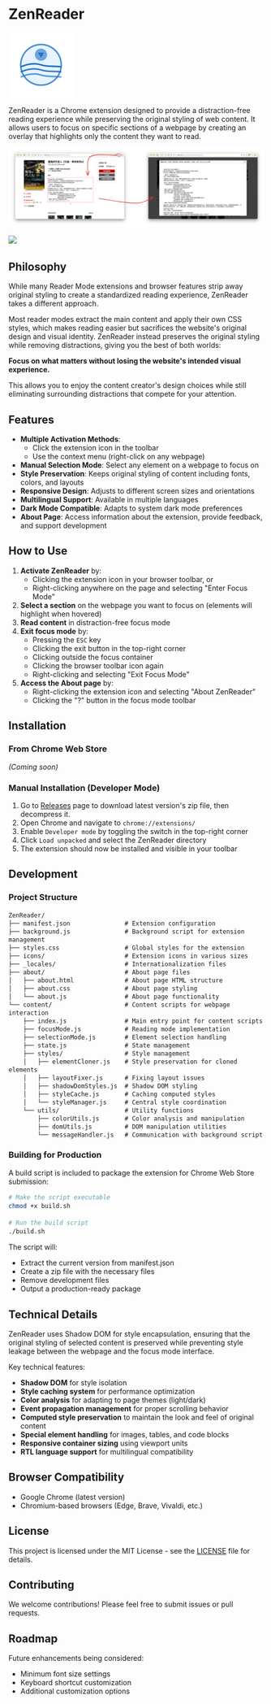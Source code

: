 # ZenReader

![ZenReader Logo](icons/icon128.png)

ZenReader is a Chrome extension designed to provide a distraction-free reading experience while preserving the original styling of web content. It allows users to focus on specific sections of a webpage by creating an overlay that highlights only the content they want to read.

![screenshot](screenshots/1.png)

<a href="https://www.buymeacoffee.com/chiahsien"><img src="https://img.buymeacoffee.com/button-api/?text=Buy me a coffee&emoji=&slug=chiahsien&button_colour=5F7FFF&font_colour=ffffff&font_family=Comic&outline_colour=000000&coffee_colour=FFDD00" /></a>

## Philosophy

While many Reader Mode extensions and browser features strip away original styling to create a standardized reading experience, ZenReader takes a different approach. 

Most reader modes extract the main content and apply their own CSS styles, which makes reading easier but sacrifices the website's original design and visual identity. ZenReader instead preserves the original styling while removing distractions, giving you the best of both worlds:

**Focus on what matters without losing the website's intended visual experience.**

This allows you to enjoy the content creator's design choices while still eliminating surrounding distractions that compete for your attention.

## Features

- **Multiple Activation Methods**:
  - Click the extension icon in the toolbar
  - Use the context menu (right-click on any webpage)
- **Manual Selection Mode**: Select any element on a webpage to focus on
- **Style Preservation**: Keeps original styling of content including fonts, colors, and layouts
- **Responsive Design**: Adjusts to different screen sizes and orientations
- **Multilingual Support**: Available in multiple languages
- **Dark Mode Compatible**: Adapts to system dark mode preferences
- **About Page**: Access information about the extension, provide feedback, and support development

## How to Use

1. **Activate ZenReader** by:
   - Clicking the extension icon in your browser toolbar, or
   - Right-clicking anywhere on the page and selecting "Enter Focus Mode"
2. **Select a section** on the webpage you want to focus on (elements will highlight when hovered)
3. **Read content** in distraction-free focus mode
4. **Exit focus mode** by:
   - Pressing the `ESC` key
   - Clicking the exit button in the top-right corner
   - Clicking outside the focus container
   - Clicking the browser toolbar icon again
   - Right-clicking and selecting "Exit Focus Mode"
5. **Access the About page** by:
   - Right-clicking the extension icon and selecting "About ZenReader"
   - Clicking the "?" button in the focus mode toolbar

## Installation

### From Chrome Web Store

_(Coming soon)_

### Manual Installation (Developer Mode)

1. Go to [Releases](https://github.com/chiahsien/ZenReader/releases) page to download latest version's zip file, then decompress it.
2. Open Chrome and navigate to `chrome://extensions/`
3. Enable `Developer mode` by toggling the switch in the top-right corner
4. Click `Load unpacked` and select the ZenReader directory
5. The extension should now be installed and visible in your toolbar

## Development

### Project Structure

```
ZenReader/
├── manifest.json               # Extension configuration
├── background.js               # Background script for extension management
├── styles.css                  # Global styles for the extension
├── icons/                      # Extension icons in various sizes
├── _locales/                   # Internationalization files
├── about/                      # About page files
│   ├── about.html              # About page HTML structure
│   ├── about.css               # About page styling
│   └── about.js                # About page functionality
└── content/                    # Content scripts for webpage interaction
    ├── index.js                # Main entry point for content scripts
    ├── focusMode.js            # Reading mode implementation
    ├── selectionMode.js        # Element selection handling
    ├── state.js                # State management
    ├── styles/                 # Style management
    │   ├── elementCloner.js    # Style preservation for cloned elements
    │   ├── layoutFixer.js      # Fixing layout issues
    │   ├── shadowDomStyles.js  # Shadow DOM styling
    │   ├── styleCache.js       # Caching computed styles
    │   └── styleManager.js     # Central style coordination
    └── utils/                  # Utility functions
        ├── colorUtils.js       # Color analysis and manipulation
        ├── domUtils.js         # DOM manipulation utilities
        └── messageHandler.js   # Communication with background script
```

### Building for Production

A build script is included to package the extension for Chrome Web Store submission:

```bash
# Make the script executable
chmod +x build.sh

# Run the build script
./build.sh
```

The script will:

- Extract the current version from manifest.json
- Create a zip file with the necessary files
- Remove development files
- Output a production-ready package

## Technical Details

ZenReader uses Shadow DOM for style encapsulation, ensuring that the original styling of selected content is preserved while preventing style leakage between the webpage and the focus mode interface.

Key technical features:

- **Shadow DOM** for style isolation
- **Style caching system** for performance optimization
- **Color analysis** for adapting to page themes (light/dark)
- **Event propagation management** for proper scrolling behavior
- **Computed style preservation** to maintain the look and feel of original content
- **Special element handling** for images, tables, and code blocks
- **Responsive container sizing** using viewport units
- **RTL language support** for multilingual compatibility

## Browser Compatibility

- Google Chrome (latest version)
- Chromium-based browsers (Edge, Brave, Vivaldi, etc.)

## License

This project is licensed under the MIT License - see the [LICENSE](LICENSE) file for details.

## Contributing

We welcome contributions! Please feel free to submit issues or pull requests.

## Roadmap

Future enhancements being considered:

- Minimum font size settings
- Keyboard shortcut customization
- Additional customization options
